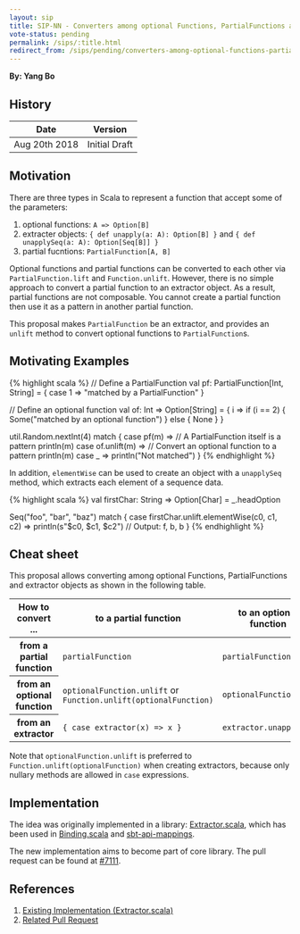 ```yaml
---
layout: sip
title: SIP-NN - Converters among optional Functions, PartialFunctions and extractor objects
vote-status: pending
permalink: /sips/:title.html
redirect_from: /sips/pending/converters-among-optional-functions-partialfunctions-and-extractor-object.html
---
```


**By: Yang Bo**


## History

| Date          | Version       |
|---------------|---------------|
| Aug 20th 2018 | Initial Draft |

## Motivation

There are three types in Scala to represent a function that accept some of the parameters:

1. optional functions: `A => Option[B]`
2. extracter objects: `{ def unapply(a: A): Option[B] }` and `{ def unapplySeq(a: A): Option[Seq[B]] }`
3. partial fucntions: `PartialFunction[A, B]`

Optional functions and partial functions can be converted to each other via `PartialFunction.lift` and `Function.unlift`. However, there is no simple approach to convert a partial function to an extractor object. As a result, partial functions are not composable. You cannot create a partial function then use it as a pattern in another partial function.

This proposal makes `PartialFunction` be an extractor, and provides an `unlift` method to convert optional functions to `PartialFunction`s.

## Motivating Examples

{% highlight scala %}
// Define a PartialFunction
val pf: PartialFunction[Int, String] = {
  case 1 => "matched by a PartialFunction"
}

// Define an optional function
val of: Int => Option[String] = { i =>
  if (i == 2) {
    Some("matched by an optional function")
  } else {
    None
  }
}

util.Random.nextInt(4) match {
  case pf(m) => // A PartialFunction itself is a pattern
    println(m)
  case of.unlift(m) => // Convert an optional function to a pattern
    println(m)
  case _ =>
    println("Not matched")
}
{% endhighlight %}

In addition, `elementWise` can be used to create an object with a `unapplySeq` method, which extracts each element of a sequence data.

{% highlight scala %}
val firstChar: String => Option[Char] = _.headOption

Seq("foo", "bar", "baz") match {
  case firstChar.unlift.elementWise(c0, c1, c2) =>
    println(s"$c0, $c1, $c2") // Output: f, b, b
}
{% endhighlight %}

## Cheat sheet

This proposal allows converting among optional Functions, PartialFunctions and extractor objects as shown in the following table.

<table>
  <thead>
    <tr>
      <th>
        How to convert ...
      </th>
      <th>
        to a partial function
      </th>
      <th>
        to an optional function
      </th>
      <th>
        to an extractor
      </th>
    </tr>
  </thead>
  <tbody>
    <tr>
      <th>
        from a partial function
      </th>
      <td>
        <code>partialFunction</code>
      </td>
      <td>
        <code>partialFunction.lift</code>
      </td>
      <td>
        <code>partialFunction</code>
      </td>
    </tr>
    <tr>
      <th>
        from an optional function
      </th>
      <td>
        <code>optionalFunction.unlift</code> or <code>Function.unlift(optionalFunction)</code>
      </td>
      <td>
        <code>optionalFunction</code>
      </td>
      <td>
        <code>optionalFunction.unlift</code>
      </td>
    </tr>
    <tr>
      <th>
        from an extractor
      </th>
      <td>
        <code>{ case extractor(x) => x }</code>
      </td>
      <td>
        <code>extractor.unapply _</code>
      </td>
      <td>
        <code>extractor</code>
      </td>
    </tr>
  </tbody>
</table>

Note that `optionalFunction.unlift` is preferred to `Function.unlift(optionalFunction)` when creating extractors, because only nullary methods are allowed in `case` expressions.

## Implementation

The idea was originally implemented in a library: [Extractor.scala](https://github.com/ThoughtWorksInc/Extractor.scala), which has been used in [Binding.scala](https://github.com/ThoughtWorksInc/Binding.scala/blob/10.0.x/XmlExtractor/src/main/scala/com/thoughtworks/binding/XmlExtractor.scala#L63) and [sbt-api-mappings](https://github.com/ThoughtWorksInc/sbt-api-mappings/blob/f4e1353/src/main/scala/com/thoughtworks/sbtApiMappings/ApiMappings.scala#L48).

The new implementation aims to become part of core library. The pull request can be found at [#7111][2].

## References

1. [Existing Implementation (Extractor.scala)][1]
2. [Related Pull Request][2]

[1]: https://github.com/ThoughtWorksInc/Extractor.scala "Extractor.scala"
[2]: https://github.com/scala/scala/pull/7111 "#7111"